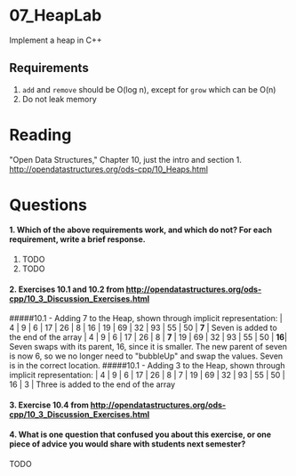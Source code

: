 07_HeapLab
==============

Implement a heap in C++

Requirements
------------

1. `add` and `remove` should be O(log n), except for `grow` which can be O(n)
2. Do not leak memory

Reading
=======
"Open Data Structures," Chapter 10, just the intro and section 1. http://opendatastructures.org/ods-cpp/10_Heaps.html

Questions
=========

#### 1. Which of the above requirements work, and which do not? For each requirement, write a brief response.

1. TODO
2. TODO

#### 2. Exercises 10.1 and 10.2 from http://opendatastructures.org/ods-cpp/10_3_Discussion_Exercises.html
#####10.1 - Adding 7 to the Heap, shown through implicit representation:
| 4 | 9 | 6 | 17 | 26 | 8 | 16 | 19 | 69 | 32 | 93 | 55 | 50 | **7** | Seven is added to the end of the array
| 4 | 9 | 6 | 17 | 26 | 8 | **7** | 19 | 69 | 32 | 93 | 55 | 50 | **16**| Seven swaps with its parent, 16, since it is smaller. The new parent of seven is now 6, so we no longer need to "bubbleUp" and swap the values. Seven is in the correct location.
#####10.1 - Adding 3 to the Heap, shown through implicit representation: 
| 4 | 9 | 6 | 17 | 26 | 8 | 7 | 19 | 69 | 32 | 93 | 55 | 50 | 16 | 3 | Three is added to the end of the array
#### 3. Exercise 10.4 from http://opendatastructures.org/ods-cpp/10_3_Discussion_Exercises.html

#### 4. What is one question that confused you about this exercise, or one piece of advice you would share with students next semester?

TODO